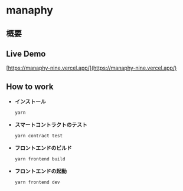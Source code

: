 # manaphy

## 概要

## Live Demo

[https://manaphy-nine.vercel.app/](https://manaphy-nine.vercel.app/)

## How to work

- **インストール**

  ```bash
  yarn
  ```

- **スマートコントラクトのテスト**

  ```bash
  yarn contract test
  ```

- **フロントエンドのビルド**

  ```bash
  yarn frontend build
  ```

- **フロントエンドの起動**

  ```bash
  yarn frontend dev
  ```